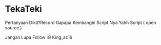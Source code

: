 # TekaTeki
Pertanyaan Dikit?Record Gapapa Kembangin Script Nya Yahh
Script ( open source )

Jangan Lupa Follow IG
King_az16
